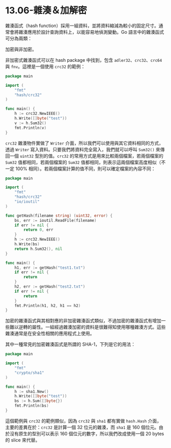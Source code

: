 # 13.06-雜湊＆加解密

雜湊函式（hash function）採用一組資料，並將資料縮減為較小的固定尺寸。通常會將雜湊應用於設計查詢資料上，以能容易地偵測變動。Go 語言中的雜湊函式可分為兩類：

加密與非加密。

非加密式雜湊函式可以在 hash package 中找到，包含 `adler32`、`crc32`、`crc64` 與 `fnv`。這裡是一個使用 `crc32` 的範例：

```go
package main

import (
    "fmt"
    "hash/crc32"
)

func main() {
    h := crc32.NewIEEE()
    h.Write([]byte("test"))
    v := h.Sum32()
    fmt.Println(v)
}
```

`crc32` 雜湊物件實做了 `Writer` 介面，所以我們可以使用與其它資料相同的方式，透過 `Writer` 寫入資料。只要我們將資料完全寫入，我們就可以呼叫 `Sum32()` 來傳回一個 `uint32` 型別的值。`crc32` 的常用方式是用來比較兩個檔案，若兩個檔案的 `Sum32` 值都相同，若兩個檔案的 `Sum32` 值都相同，則表示這兩個檔案高度相似（不一定 100% 相同）。若兩個檔案計算的值不同，則可以確定檔案的內容不同：

```go
package main

import (
    "fmt"
    "hash/crc32"
    "io/ioutil"
)

func getHash(filename string) (uint32, error) {
    bs, err := ioutil.ReadFile(filename)
    if err != nil {
        return 0, err
    }
    h := crc32.NewIEEE()
    h.Write(bs)
    return h.Sum32(), nil
}

func main() {
    h1, err := getHash("test1.txt")
    if err != nil {
        return
    }
    h2, err := getHash("test2.txt")
    if err != nil {
        return
    }
    fmt.Println(h1, h2, h1 == h2)
}
```

加密的雜湊函式與其相對應的非加密雜湊函式類似，不過加密的雜湊函式有增加一些難以逆轉的屬性。一組經過雜湊加密的資料是很難得知使用哪種雜湊方式。這些雜湊通常是在安全性相關的應用程式上使用。

其中一種常見的加密雜湊函式是所謂的 SHA-1，下列是它的用法：

```go
package main

import (
    "fmt"
    "crypto/sha1"
)

func main() {
    h := sha1.New()
    h.Write([]byte("test"))
    bs := h.Sum([]byte{})
    fmt.Println(bs)
}
```

這個範例與 `crc32` 的範例類似，因為 `crc32` 與 `sha1` 都有實做 `hash.Hash` 介面，主要的差異在於：`crc32` 是計算一個 32 位元的雜湊，而 `sha1` 是 160 個位元。由於沒有原生的型別可以表示 160 個位元的數字，所以我們改成使用一個 20 bytes 的 slice 來代替。

